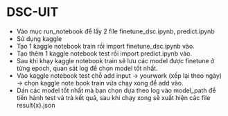 # DSC-UIT
- Vào mục run_notebook để lấy 2 file finetune_dsc.ipynb, predict.ipynb
- Sử dụng kaggle
- Tạo 1 kaggle notebook train rồi import finetune_dsc.ipynb vào.
- Tạo thêm 1 kaggle notebook test rồi import predict.ipynb vào.
- Sau khi khạy kaggle notebook train sẽ lưu các model được finetune ở từng epoch, quan sát log để chọn model tốt nhất.
- Vào kaggle notebook test chỗ add input -> yourwork (xếp lại theo ngày) -> chọn kaggle note book train vừa chạy xong để add vào.
- Dán các model tốt nhất mà bạn chọn dựa theo log vào model_path để tiến hành test và trả kết quả, sau khi chạy xong sẽ xuất hiện các file result{x}.json 
